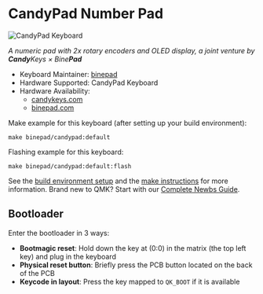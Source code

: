 # CandyPad Number Pad

![CandyPad Keyboard](https://i.imgur.com/W9cfNOm.png)

*A numeric pad with 2x rotary encoders and OLED display, a joint venture by <b>Candy</b>Keys &times; Bine<b>Pad</b>*

* Keyboard Maintainer: [binepad](https://github.com/binepad)
* Hardware Supported: CandyPad Keyboard
* Hardware Availability:  
    - [candykeys.com](https://candykeys.com/product/candypad-keyboard)
    - [binepad.com](https://binepad.com/products/candypad)

Make example for this keyboard (after setting up your build environment):

    make binepad/candypad:default

Flashing example for this keyboard:

    make binepad/candypad:default:flash

See the [build environment setup](https://docs.qmk.fm/#/getting_started_build_tools) and the [make instructions](https://docs.qmk.fm/#/getting_started_make_guide) for more information. Brand new to QMK? Start with our [Complete Newbs Guide](https://docs.qmk.fm/#/newbs).

## Bootloader

Enter the bootloader in 3 ways:

* **Bootmagic reset**: Hold down the key at (0:0) in the matrix (the top left key) and plug in the keyboard
* **Physical reset button**: Briefly press the PCB button located on the back of the PCB
* **Keycode in layout**: Press the key mapped to `QK_BOOT` if it is available
